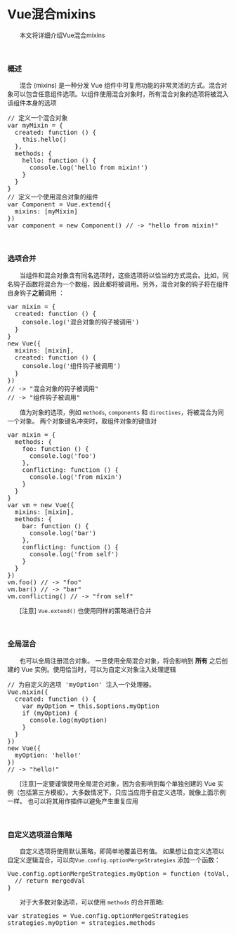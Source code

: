 # Vue混合mixins

　　本文将详细介绍Vue混合mixins

&nbsp;

### 概述

　　混合 (mixins) 是一种分发 Vue 组件中可复用功能的非常灵活的方式。混合对象可以包含任意组件选项。以组件使用混合对象时，所有混合对象的选项将被混入该组件本身的选项

<div>
<pre>// 定义一个混合对象
var myMixin = {
  created: function () {
    this.hello()
  },
  methods: {
    hello: function () {
      console.log('hello from mixin!')
    }
  }
}
// 定义一个使用混合对象的组件
var Component = Vue.extend({
  mixins: [myMixin]
})
var component = new Component() // -&gt; "hello from mixin!"</pre>
</div>

&nbsp;

### 选项合并

　　当组件和混合对象含有同名选项时，这些选项将以恰当的方式混合。比如，同名钩子函数将混合为一个数组，因此都将被调用。另外，混合对象的钩子将在组件自身钩子**之前**调用 ：

<div>
<pre>var mixin = {
  created: function () {
    console.log('混合对象的钩子被调用')
  }
}
new Vue({
  mixins: [mixin],
  created: function () {
    console.log('组件钩子被调用')
  }
})
// -&gt; "混合对象的钩子被调用"
// -&gt; "组件钩子被调用"</pre>
</div>

　　值为对象的选项，例如 `methods`, `components` 和 `directives`，将被混合为同一个对象。 两个对象键名冲突时，取组件对象的键值对

<div>
<pre>var mixin = {
  methods: {
    foo: function () {
      console.log('foo')
    },
    conflicting: function () {
      console.log('from mixin')
    }
  }
}
var vm = new Vue({
  mixins: [mixin],
  methods: {
    bar: function () {
      console.log('bar')
    },
    conflicting: function () {
      console.log('from self')
    }
  }
})
vm.foo() // -&gt; "foo"
vm.bar() // -&gt; "bar"
vm.conflicting() // -&gt; "from self"</pre>
</div>

　　[注意]&nbsp;`Vue.extend()` 也使用同样的策略进行合并

&nbsp;

### 全局混合

　　也可以全局注册混合对象。 一旦使用全局混合对象，将会影响到 **所有** 之后创建的 Vue 实例。使用恰当时，可以为自定义对象注入处理逻辑

<div>
<pre>// 为自定义的选项 'myOption' 注入一个处理器。 
Vue.mixin({
  created: function () {
    var myOption = this.$options.myOption
    if (myOption) {
      console.log(myOption)
    }
  }
})
new Vue({
  myOption: 'hello!'
})
// -&gt; "hello!"</pre>
</div>

　　[注意]一定要谨慎使用全局混合对象，因为会影响到每个单独创建的 Vue 实例（包括第三方模板）。大多数情况下，只应当应用于自定义选项，就像上面示例一样。 也可以将其用作插件以避免产生重复应用

&nbsp;

### 自定义选项混合策略

　　自定义选项将使用默认策略，即简单地覆盖已有值。 如果想让自定义选项以自定义逻辑混合，可以向`Vue.config.optionMergeStrategies` 添加一个函数：

<div>
<pre>Vue.config.optionMergeStrategies.myOption = function (toVal, fromVal) {
  // return mergedVal
}</pre>
</div>

　　对于大多数对象选项，可以使用 `methods` 的合并策略:

<div>
<pre>var strategies = Vue.config.optionMergeStrategies
strategies.myOption = strategies.methods</pre>
</div>

